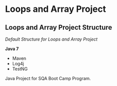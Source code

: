 # Loops and Array Project
## Loops and Array Project Structure

*Default Structure for Loops and Array Project*

**Java 7**

* Maven
* Log4j
* TestNG

Java Project for SQA Boot Camp Program.
